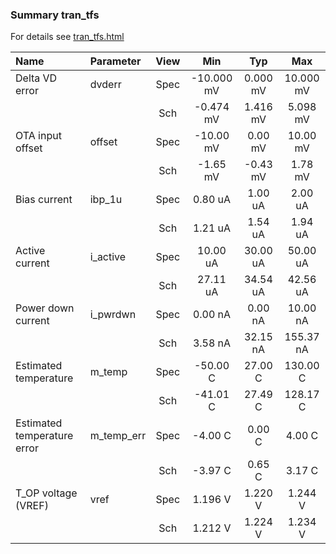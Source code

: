 ### Summary tran_tfs

For details see <a href='tran_tfs.html'>tran_tfs.html</a>

|**Name**|**Parameter**|**View**|**Min** | **Typ** | **Max**|
|:---|:---|:---:|:---:|:---:|:---:|
|Delta VD error|dvderr | Spec | -10.000 mV | 0.000 mV | 10.000 mV |
| | | Sch|-0.474 mV | 1.416 mV | 5.098 mV |
|OTA input offset|offset | Spec | -10.00 mV | 0.00 mV | 10.00 mV |
| | | Sch|-1.65 mV | -0.43 mV | 1.78 mV |
|Bias current|ibp\_1u | Spec | 0.80 uA | 1.00 uA | 2.00 uA |
| | | Sch|1.21 uA | 1.54 uA | 1.94 uA |
|Active current|i\_active | Spec | 10.00 uA | 30.00 uA | 50.00 uA |
| | | Sch|27.11 uA | 34.54 uA | 42.56 uA |
|Power down current|i\_pwrdwn | Spec | 0.00 nA | 0.00 nA | 10.00 nA |
| | | Sch|3.58 nA | 32.15 nA | 155.37 nA |
|Estimated temperature|m\_temp | Spec | -50.00 C | 27.00 C | 130.00 C |
| | | Sch|-41.01 C | 27.49 C | 128.17 C |
|Estimated temperature error|m\_temp\_err | Spec | -4.00 C | 0.00 C | 4.00 C |
| | | Sch|-3.97 C | 0.65 C | 3.17 C |
|T_OP voltage (VREF)|vref | Spec | 1.196 V | 1.220 V | 1.244 V |
| | | Sch|1.212 V | 1.224 V | 1.234 V |
